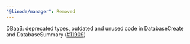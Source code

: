 ```yaml
---
"@linode/manager": Removed
---
```


DBaaS: deprecated types, outdated and unused code in  DatabaseCreate and DatabaseSummary ([#11909](https://github.com/linode/manager/pull/11909))
